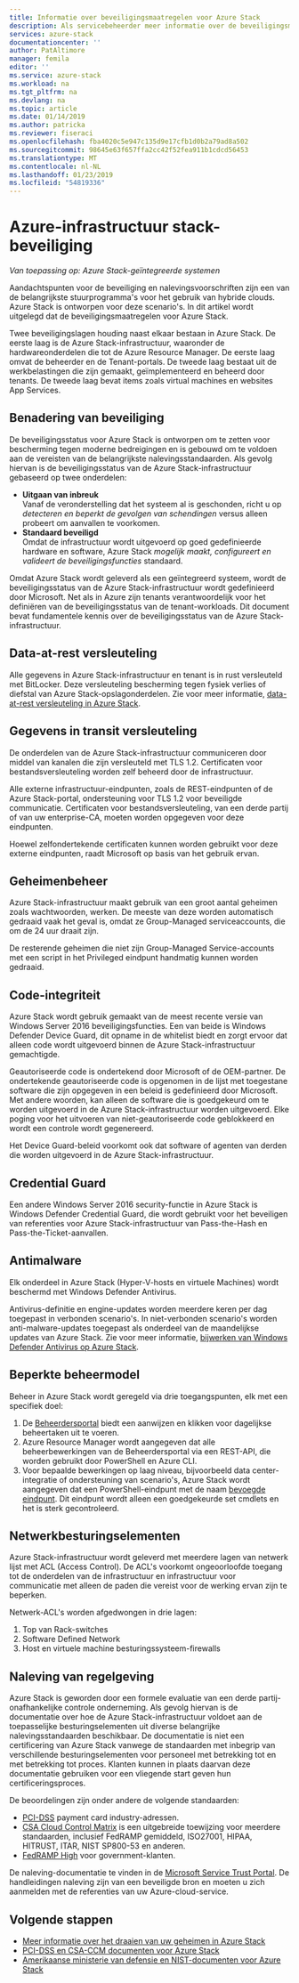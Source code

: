 ```yaml
---
title: Informatie over beveiligingsmaatregelen voor Azure Stack
description: Als servicebeheerder meer informatie over de beveiligingsmaatregelen die is toegepast op Azure Stack
services: azure-stack
documentationcenter: ''
author: PatAltimore
manager: femila
editor: ''
ms.service: azure-stack
ms.workload: na
ms.tgt_pltfrm: na
ms.devlang: na
ms.topic: article
ms.date: 01/14/2019
ms.author: patricka
ms.reviewer: fiseraci
ms.openlocfilehash: fba4020c5e947c135d9e17cfb1d0b2a79ad8a502
ms.sourcegitcommit: 98645e63f657ffa2cc42f52fea911b1cdcd56453
ms.translationtype: MT
ms.contentlocale: nl-NL
ms.lasthandoff: 01/23/2019
ms.locfileid: "54819336"
---
```

# <a name="azure-stack-infrastructure-security-posture"></a>Azure-infrastructuur stack-beveiliging

*Van toepassing op: Azure Stack-geïntegreerde systemen*

Aandachtspunten voor de beveiliging en nalevingsvoorschriften zijn een van de belangrijkste stuurprogramma's voor het gebruik van hybride clouds. Azure Stack is ontworpen voor deze scenario's. In dit artikel wordt uitgelegd dat de beveiligingsmaatregelen voor Azure Stack.

Twee beveiligingslagen houding naast elkaar bestaan in Azure Stack. De eerste laag is de Azure Stack-infrastructuur, waaronder de hardwareonderdelen die tot de Azure Resource Manager. De eerste laag omvat de beheerder en de Tenant-portals. De tweede laag bestaat uit de werkbelastingen die zijn gemaakt, geïmplementeerd en beheerd door tenants. De tweede laag bevat items zoals virtual machines en websites App Services.

## <a name="security-approach"></a>Benadering van beveiliging

De beveiligingsstatus voor Azure Stack is ontworpen om te zetten voor bescherming tegen moderne bedreigingen en is gebouwd om te voldoen aan de vereisten van de belangrijkste nalevingsstandaarden. Als gevolg hiervan is de beveiligingsstatus van de Azure Stack-infrastructuur gebaseerd op twee onderdelen:

 - **Uitgaan van inbreuk**  
Vanaf de veronderstelling dat het systeem al is geschonden, richt u op *detecteren en beperkt de gevolgen van schendingen* versus alleen probeert om aanvallen te voorkomen. 
 - **Standaard beveiligd**  
Omdat de infrastructuur wordt uitgevoerd op goed gedefinieerde hardware en software, Azure Stack *mogelijk maakt, configureert en valideert de beveiligingsfuncties* standaard.

Omdat Azure Stack wordt geleverd als een geïntegreerd systeem, wordt de beveiligingsstatus van de Azure Stack-infrastructuur wordt gedefinieerd door Microsoft. Net als in Azure zijn tenants verantwoordelijk voor het definiëren van de beveiligingsstatus van de tenant-workloads. Dit document bevat fundamentele kennis over de beveiligingsstatus van de Azure Stack-infrastructuur.

## <a name="data-at-rest-encryption"></a>Data-at-rest versleuteling
Alle gegevens in Azure Stack-infrastructuur en tenant is in rust versleuteld met BitLocker. Deze versleuteling bescherming tegen fysiek verlies of diefstal van Azure Stack-opslagonderdelen. Zie voor meer informatie, [data-at-rest versleuteling in Azure Stack](azure-stack-security-bitlocker.md).

## <a name="data-in-transit-encryption"></a>Gegevens in transit versleuteling
De onderdelen van de Azure Stack-infrastructuur communiceren door middel van kanalen die zijn versleuteld met TLS 1.2. Certificaten voor bestandsversleuteling worden zelf beheerd door de infrastructuur. 

Alle externe infrastructuur-eindpunten, zoals de REST-eindpunten of de Azure Stack-portal, ondersteuning voor TLS 1.2 voor beveiligde communicatie. Certificaten voor bestandsversleuteling, van een derde partij of van uw enterprise-CA, moeten worden opgegeven voor deze eindpunten. 

Hoewel zelfondertekende certificaten kunnen worden gebruikt voor deze externe eindpunten, raadt Microsoft op basis van het gebruik ervan. 

## <a name="secret-management"></a>Geheimenbeheer
Azure Stack-infrastructuur maakt gebruik van een groot aantal geheimen zoals wachtwoorden, werken. De meeste van deze worden automatisch gedraaid vaak het geval is, omdat ze Group-Managed serviceaccounts, die om de 24 uur draait zijn.

De resterende geheimen die niet zijn Group-Managed Service-accounts met een script in het Privileged eindpunt handmatig kunnen worden gedraaid.

## <a name="code-integrity"></a>Code-integriteit
Azure Stack wordt gebruik gemaakt van de meest recente versie van Windows Server 2016 beveiligingsfuncties. Een van beide is Windows Defender Device Guard, dit opname in de whitelist biedt en zorgt ervoor dat alleen code wordt uitgevoerd binnen de Azure Stack-infrastructuur gemachtigde. 

Geautoriseerde code is ondertekend door Microsoft of de OEM-partner. De ondertekende geautoriseerde code is opgenomen in de lijst met toegestane software die zijn opgegeven in een beleid is gedefinieerd door Microsoft. Met andere woorden, kan alleen de software die is goedgekeurd om te worden uitgevoerd in de Azure Stack-infrastructuur worden uitgevoerd. Elke poging voor het uitvoeren van niet-geautoriseerde code geblokkeerd en wordt een controle wordt gegenereerd.

Het Device Guard-beleid voorkomt ook dat software of agenten van derden die worden uitgevoerd in de Azure Stack-infrastructuur.

## <a name="credential-guard"></a>Credential Guard
Een andere Windows Server 2016 security-functie in Azure Stack is Windows Defender Credential Guard, die wordt gebruikt voor het beveiligen van referenties voor Azure Stack-infrastructuur van Pass-the-Hash en Pass-the-Ticket-aanvallen.

## <a name="antimalware"></a>Antimalware
Elk onderdeel in Azure Stack (Hyper-V-hosts en virtuele Machines) wordt beschermd met Windows Defender Antivirus.

Antivirus-definitie en engine-updates worden meerdere keren per dag toegepast in verbonden scenario's. In niet-verbonden scenario's worden anti-malware-updates toegepast als onderdeel van de maandelijkse updates van Azure Stack. Zie voor meer informatie, [bijwerken van Windows Defender Antivirus op Azure Stack](azure-stack-security-av.md).

## <a name="constrained-administration-model"></a>Beperkte beheermodel
Beheer in Azure Stack wordt geregeld via drie toegangspunten, elk met een specifiek doel: 
1. De [Beheerdersportal](azure-stack-manage-portals.md) biedt een aanwijzen en klikken voor dagelijkse beheertaken uit te voeren.
2. Azure Resource Manager wordt aangegeven dat alle beheerbewerkingen van de Beheerdersportal via een REST-API, die worden gebruikt door PowerShell en Azure CLI. 
3. Voor bepaalde bewerkingen op laag niveau, bijvoorbeeld data center-integratie of ondersteuning van scenario's, Azure Stack wordt aangegeven dat een PowerShell-eindpunt met de naam [bevoegde eindpunt](azure-stack-privileged-endpoint.md). Dit eindpunt wordt alleen een goedgekeurde set cmdlets en het is sterk gecontroleerd.

## <a name="network-controls"></a>Netwerkbesturingselementen
Azure Stack-infrastructuur wordt geleverd met meerdere lagen van netwerk lijst met ACL (Access Control). De ACL's voorkomt ongeoorloofde toegang tot de onderdelen van de infrastructuur en infrastructuur voor communicatie met alleen de paden die vereist voor de werking ervan zijn te beperken. 

Netwerk-ACL's worden afgedwongen in drie lagen:
1.  Top van Rack-switches
2.  Software Defined Network
3.  Host en virtuele machine besturingssysteem-firewalls

## <a name="regulatory-compliance"></a>Naleving van regelgeving

Azure Stack is geworden door een formele evaluatie van een derde partij-onafhankelijke controle onderneming. Als gevolg hiervan is de documentatie over hoe de Azure Stack-infrastructuur voldoet aan de toepasselijke besturingselementen uit diverse belangrijke nalevingsstandaarden beschikbaar. De documentatie is niet een certificering van Azure Stack vanwege de standaarden met inbegrip van verschillende besturingselementen voor personeel met betrekking tot en met betrekking tot proces. Klanten kunnen in plaats daarvan deze documentatie gebruiken voor een vliegende start geven hun certificeringsproces.

De beoordelingen zijn onder andere de volgende standaarden:

- [PCI-DSS](https://www.pcisecuritystandards.org/pci_security/) payment card industry-adressen.
- [CSA Cloud Control Matrix](https://cloudsecurityalliance.org/group/cloud-controls-matrix/#_overview) is een uitgebreide toewijzing voor meerdere standaarden, inclusief FedRAMP gemiddeld, ISO27001, HIPAA, HITRUST, ITAR, NIST SP800-53 en anderen.
- [FedRAMP High](https://www.fedramp.gov/fedramp-releases-high-baseline/) voor government-klanten.

De naleving-documentatie te vinden in de [Microsoft Service Trust Portal](https://servicetrust.microsoft.com/ViewPage/Blueprint). De handleidingen naleving zijn van een beveiligde bron en moeten u zich aanmelden met de referenties van uw Azure-cloud-service.

## <a name="next-steps"></a>Volgende stappen

- [Meer informatie over het draaien van uw geheimen in Azure Stack](azure-stack-rotate-secrets.md)
- [PCI-DSS en CSA-CCM documenten voor Azure Stack](https://servicetrust.microsoft.com/ViewPage/TrustDocuments)
- [Amerikaanse ministerie van defensie en NIST-documenten voor Azure Stack](https://servicetrust.microsoft.com/ViewPage/Blueprint)
